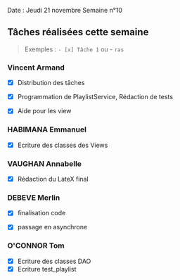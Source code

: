 Date : Jeudi 21 novembre
Semaine n°10

## Tâches réalisées cette semaine

> Exemples : `- [x] Tâche 1` ou - `ras`

### Vincent Armand
- [x] Distribution des tâches
- [x] Programmation de PlaylistService, Rédaction de tests
- [x] Aide pour les view



### HABIMANA Emmanuel
- [x] Ecriture des classes des Views


### VAUGHAN Annabelle
- [x] Rédaction du LateX final



### DEBEVE Merlin
- [x] finalisation code
- [x] passage en asynchrone


### O'CONNOR Tom
- [x] Ecriture des classes DAO
- [x] Ecriture test_playlist

